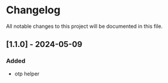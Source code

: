 # Changelog

All notable changes to this project will be documented in this file.

## [1.1.0] - 2024-05-09

### Added

- otp helper
